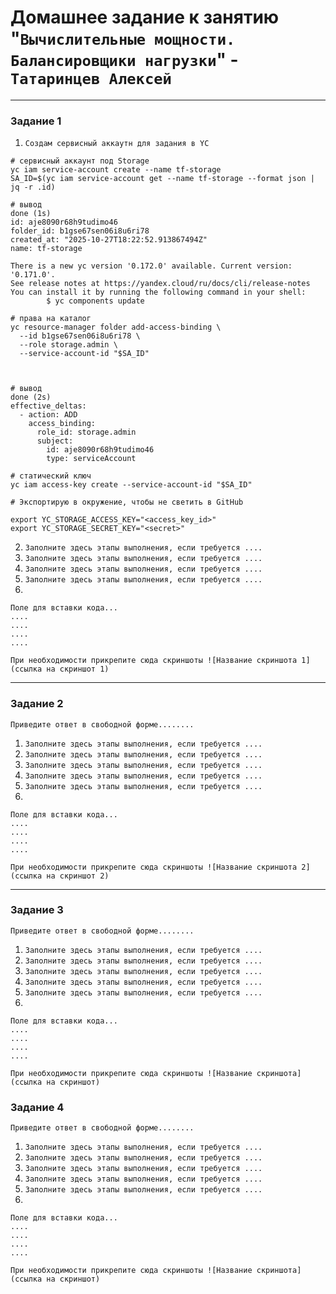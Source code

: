 # Домашнее задание к занятию "`Вычислительные мощности. Балансировщики нагрузки`" - `Татаринцев Алексей`


---

### Задание 1


1. `Создам сервисный аккаутн для задания в YC`
```
# сервисный аккаунт под Storage
yc iam service-account create --name tf-storage
SA_ID=$(yc iam service-account get --name tf-storage --format json | jq -r .id)

# вывод
done (1s)
id: aje8090r68h9tudimo46
folder_id: b1gse67sen06i8u6ri78
created_at: "2025-10-27T18:22:52.913867494Z"
name: tf-storage

There is a new yc version '0.172.0' available. Current version: '0.171.0'.
See release notes at https://yandex.cloud/ru/docs/cli/release-notes
You can install it by running the following command in your shell:
        $ yc components update

# права на каталог
yc resource-manager folder add-access-binding \
  --id b1gse67sen06i8u6ri78 \
  --role storage.admin \
  --service-account-id "$SA_ID"

  

# вывод
done (2s)
effective_deltas:
  - action: ADD
    access_binding:
      role_id: storage.admin
      subject:
        id: aje8090r68h9tudimo46
        type: serviceAccount

# статический ключ
yc iam access-key create --service-account-id "$SA_ID"

# Экспортирую в окружение, чтобы не светить в GitHub

export YC_STORAGE_ACCESS_KEY="<access_key_id>"
export YC_STORAGE_SECRET_KEY="<secret>"

```

2. `Заполните здесь этапы выполнения, если требуется ....`
3. `Заполните здесь этапы выполнения, если требуется ....`
4. `Заполните здесь этапы выполнения, если требуется ....`
5. `Заполните здесь этапы выполнения, если требуется ....`
6. 

```
Поле для вставки кода...
....
....
....
....
```

`При необходимости прикрепитe сюда скриншоты
![Название скриншота 1](ссылка на скриншот 1)`


---

### Задание 2

`Приведите ответ в свободной форме........`

1. `Заполните здесь этапы выполнения, если требуется ....`
2. `Заполните здесь этапы выполнения, если требуется ....`
3. `Заполните здесь этапы выполнения, если требуется ....`
4. `Заполните здесь этапы выполнения, если требуется ....`
5. `Заполните здесь этапы выполнения, если требуется ....`
6. 

```
Поле для вставки кода...
....
....
....
....
```

`При необходимости прикрепитe сюда скриншоты
![Название скриншота 2](ссылка на скриншот 2)`


---

### Задание 3

`Приведите ответ в свободной форме........`

1. `Заполните здесь этапы выполнения, если требуется ....`
2. `Заполните здесь этапы выполнения, если требуется ....`
3. `Заполните здесь этапы выполнения, если требуется ....`
4. `Заполните здесь этапы выполнения, если требуется ....`
5. `Заполните здесь этапы выполнения, если требуется ....`
6. 

```
Поле для вставки кода...
....
....
....
....
```

`При необходимости прикрепитe сюда скриншоты
![Название скриншота](ссылка на скриншот)`

### Задание 4

`Приведите ответ в свободной форме........`

1. `Заполните здесь этапы выполнения, если требуется ....`
2. `Заполните здесь этапы выполнения, если требуется ....`
3. `Заполните здесь этапы выполнения, если требуется ....`
4. `Заполните здесь этапы выполнения, если требуется ....`
5. `Заполните здесь этапы выполнения, если требуется ....`
6. 

```
Поле для вставки кода...
....
....
....
....
```

`При необходимости прикрепитe сюда скриншоты
![Название скриншота](ссылка на скриншот)`
